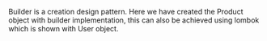 Builder is a creation design pattern. Here we have created the
Product object with builder implementation, this can also be achieved
using lombok which is shown with User object.